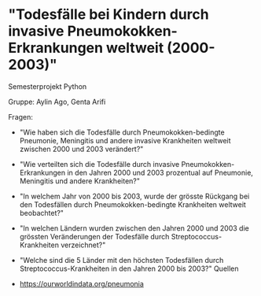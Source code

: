 # "Todesfälle bei Kindern durch invasive Pneumokokken-Erkrankungen weltweit (2000-2003)"
Semesterprojekt Python

Gruppe: Aylin Ago, Genta Arifi

Fragen:

- "Wie haben sich die Todesfälle durch Pneumokokken-bedingte Pneumonie, Meningitis und andere invasive Krankheiten weltweit zwischen 2000 und 2003 verändert?"
- "Wie verteilten sich die Todesfälle durch invasive Pneumokokken-Erkrankungen in den Jahren 2000 und 2003 prozentual auf Pneumonie, Meningitis und andere Krankheiten?"
- "In welchem Jahr von 2000 bis 2003, wurde der grösste Rückgang bei den Todesfällen durch Pneumokokken-bedingte Krankheiten weltweit beobachtet?"
- "In welchen Ländern wurden zwischen den Jahren 2000 und 2003 die grössten Veränderungen der Todesfälle durch Streptococcus-Krankheiten verzeichnet?"
- "Welche sind die 5 Länder mit den höchsten Todesfällen durch Streptococcus-Krankheiten in den Jahren 2000 bis 2003?"
Quellen

- https://ourworldindata.org/pneumonia








